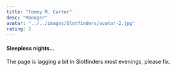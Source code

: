 ```yaml
---
title: "Tommy M. Carter"
desc: "Manager"
avatar: "../../images/Slotfinders/avatar-2.jpg"
rating: 2
---
```

#### Sleepless nights...
The page is lagging a bit in Slotfinders most evenings, please fix.
